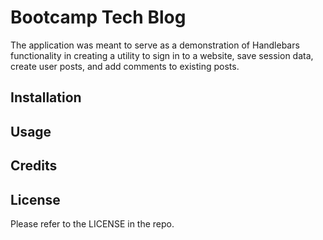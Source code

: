 # Bootcamp Tech Blog

The application was meant to serve as a demonstration of Handlebars functionality in creating a utility to sign in to a website, save session data, create user posts, and add comments to existing posts.

## Installation

## Usage

## Credits

## License

Please refer to the LICENSE in the repo.
